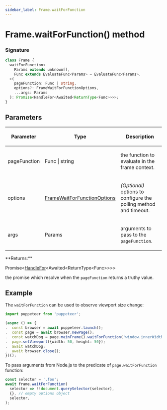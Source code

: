 ```yaml
---
sidebar_label: Frame.waitForFunction
---
```


# Frame.waitForFunction() method

### Signature

```typescript
class Frame {
  waitForFunction<
    Params extends unknown[],
    Func extends EvaluateFunc<Params> = EvaluateFunc<Params>,
  >(
    pageFunction: Func | string,
    options?: FrameWaitForFunctionOptions,
    ...args: Params
  ): Promise<HandleFor<Awaited<ReturnType<Func>>>>;
}
```

## Parameters

<table><thead><tr><th>

Parameter

</th><th>

Type

</th><th>

Description

</th></tr></thead>
<tbody><tr><td>

pageFunction

</td><td>

Func \| string

</td><td>

the function to evaluate in the frame context.

</td></tr>
<tr><td>

options

</td><td>

[FrameWaitForFunctionOptions](./puppeteer.framewaitforfunctionoptions.md)

</td><td>

_(Optional)_ options to configure the polling method and timeout.

</td></tr>
<tr><td>

args

</td><td>

Params

</td><td>

arguments to pass to the `pageFunction`.

</td></tr>
</tbody></table>
**Returns:**

Promise&lt;[HandleFor](./puppeteer.handlefor.md)&lt;Awaited&lt;ReturnType&lt;Func&gt;&gt;&gt;&gt;

the promise which resolve when the `pageFunction` returns a truthy value.

## Example

The `waitForFunction` can be used to observe viewport size change:

```ts
import puppeteer from 'puppeteer';

(async () => {
.  const browser = await puppeteer.launch();
.  const page = await browser.newPage();
.  const watchDog = page.mainFrame().waitForFunction('window.innerWidth < 100');
.  page.setViewport({width: 50, height: 50});
.  await watchDog;
.  await browser.close();
})();
```

To pass arguments from Node.js to the predicate of `page.waitForFunction` function:

```ts
const selector = '.foo';
await frame.waitForFunction(
  selector => !!document.querySelector(selector),
  {}, // empty options object
  selector,
);
```
